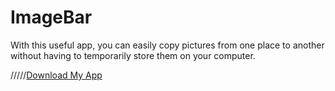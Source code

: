 # ImageBar
With this useful app, you can easily copy pictures from one place to another without having to temporarily store them on your computer.


/////[Download My App](https://github.com/MisterNeptun/ImageBar/releases/download/v1.0.0/my-app.zip)
